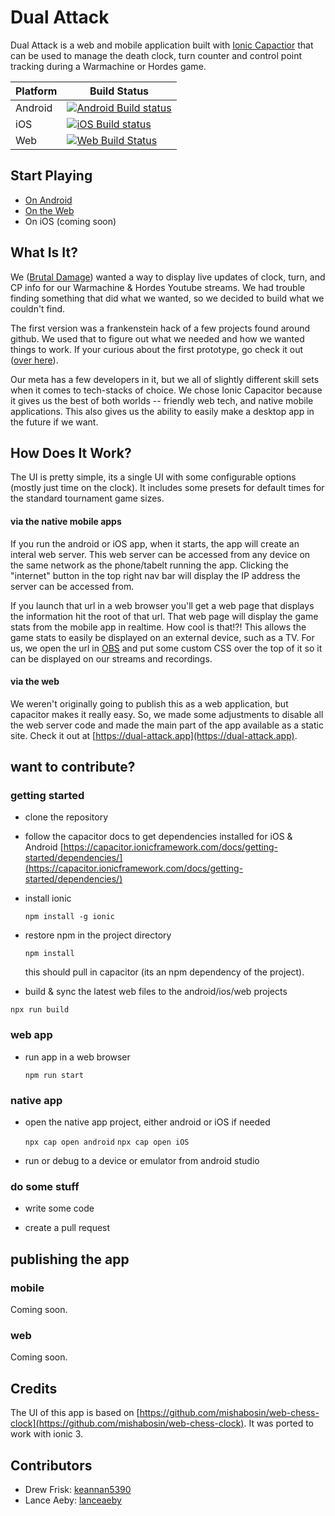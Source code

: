 # Dual Attack

Dual Attack is a web and mobile application built with [Ionic Capactior](https://capacitor.ionicframework.com/) that can be used to manage the death clock, turn counter and control point tracking during a Warmachine or Hordes game.

| Platform      | Build Status |
| ----------- | ----------- |
| Android      | [![Android Build status](https://build.appcenter.ms/v0.1/apps/38488105-b297-42de-990e-061ad67d24e3/branches/master/badge)](https://appcenter.ms)       |
| iOS   | [![iOS Build status](https://build.appcenter.ms/v0.1/apps/abe49c68-a184-456b-82cf-d5524f3f7899/branches/master/badge)](https://appcenter.ms)        |
| Web   | [![Web Build Status](https://travis-ci.com/brutaldamage/dual-attack.svg?branch=master)](https://travis-ci.com/brutaldamage/dual-attack)        |

## Start Playing
* [On Android](https://install.appcenter.ms/orgs/brutaldamage/apps/dual-attack-1/distribution_groups/public)
* [On the Web](https://dual-attack.app)
* On iOS (coming soon)

## What Is It?
We ([Brutal Damage](https://brutaldamage.blog)) wanted a way to display live updates of clock, turn, and CP info for our Warmachine & Hordes Youtube streams. We had trouble finding something that did what we wanted, so we decided to build what we couldn't find.

The first version was a frankenstein hack of a few projects found around github. We used that to figure out what we needed and how we wanted things to work. If your curious about the first prototype, go check it out ([over here](https://github.com/brutaldamage/game-clock)).

Our meta has a few developers in it, but we all of slightly different skill sets when it comes to tech-stacks of choice. We chose Ionic Capacitor because it gives us the best of both worlds -- friendly web tech, and native mobile applications. This also gives us the ability to easily make a desktop app in the future if we want.

## How Does It Work?

The UI is pretty simple, its a single UI with some configurable options (mostly just time on the clock). It includes some presets for default times for the standard tournament game sizes.

#### via the native mobile apps
If you run the android or iOS app, when it starts, the app will create an interal web server. This web server can be accessed from any device on the same network as the phone/tabelt running the app. Clicking the "internet" button in the top right nav bar will display the IP address the server can be accessed from.

If you launch that url in a web browser you'll get a web page that displays the information hit the root of that url. That web page will display the game stats from the mobile app in realtime. How cool is that!?! This allows the game stats to easily be displayed on an external device, such as a TV. For us, we open the url in [OBS](https://obsproject.com/) and put some custom CSS over the top of it so it can be displayed on our streams and recordings.

#### via the web
We weren't originally going to publish this as a web application, but capacitor makes it really easy. So, we made some adjustments to disable all the web server code and made the main part of the app available as a static site. Check it out at [https://dual-attack.app](https://dual-attack.app).

## want to contribute? 

### getting started

*  clone the repository

* follow the capacitor docs to get dependencies installed for iOS & Android
[https://capacitor.ionicframework.com/docs/getting-started/dependencies/](https://capacitor.ionicframework.com/docs/getting-started/dependencies/)

* install ionic

  `npm install -g ionic`

* restore npm in the project directory

  `npm install`

  this should pull in capacitor (its an npm dependency of the project).

 * build & sync the latest web files to the android/ios/web projects
  
  `npx run build` 
  
### web app

* run app in a web browser

    `npm run start`

### native app

* open the native app project, either android or iOS if needed

    `npx cap open android`
    `npx cap open iOS`

* run or debug to a device or emulator from android studio

### do some stuff

* write some code

* create a pull request

## publishing the app

### mobile 

Coming soon.

### web

Coming soon.

## Credits

The UI of this app is based on [https://github.com/mishabosin/web-chess-clock](https://github.com/mishabosin/web-chess-clock). It was ported to work with ionic 3.

## Contributors
* Drew Frisk: [keannan5390](https://github.com/keannan5390)
* Lance Aeby: [lanceaeby](https://github.com/lanceaeby)
